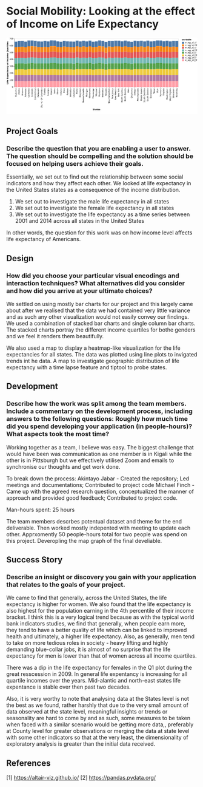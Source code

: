 # Social Mobility: Looking at the effect of Income on Life Expectancy 

![A screenshot of your application. Could be a GIF.](visualization.png)

## Project Goals

### Describe the question that you are enabling a user to answer. The question should be compelling and the solution should be focused on helping users achieve their goals. 
Essentially, we set out to find out the relationship between some social indicators and how they affect each other. We looked at life expectancy in the United States states as a consequence of the income distribution. 
1. We set out to investigate the male life expectancy in all states
2. We set out to investigate the female life expectancy in all states
3. We set out to investigate the life expectancy as a time series between 2001 and 2014 across all states in the United States

In other words, the question for this work was on how income level affects life expectancy of Americans. 

## Design

### How did you choose your particular visual encodings and interaction techniques? What alternatives did you consider and how did you arrive at your ultimate choices?

We settled on using mostly bar charts for our project and this largely came about after we realised that the data we had contained very little variance and as such any other visualization would not easily convey our findings. We used a combination of stacked bar charts and single column bar charts. The stacked charts portray the different income quartiles for bothe genders and we feel it renders them beautifully.

We also used a map to display a heatmap-like visualization for the life expectancies for all states. The data was plotted using line plots to invigated trends int he data. A map to investigate geographic distribution of life expectancy with a time lapse feature and tiptool to probe states. 

## Development

### Describe how the work was split among the team members. Include a commentary on the development process, including answers to the following questions: Roughly how much time did you spend developing your application (in people-hours)? What aspects took the most time?

Working together as a team, I believe was easy. The biggest challenge that would have been was communication as one member is in Kigali while the other is in Pittsburgh but we effectively utilised Zoom and emails to synchronise our thoughts and get work done. 

To break down the process: 
Akintayo Jabar - Created the repository; Led meetings and documentations; Contributed to project code
Michael Finch - Came up with the agreed research question, conceptualized the manner of approach and provided good feedback; Contributed to project code.

Man-hours spent: 25 hours

The team members descrbes potentual dataset and theme for the end deliverable. Then worked mostly indepented with meeting to update each other. Apprxomently 50 people-hours total for two people was spend on this project. Deveropling the map graph of the final develiable.  

## Success Story

### Describe an insight or discovery you gain with your application that relates to the goals of your project.
We came to find that generally, across the United States, the life expectancy is higher for women. We also found that the life expectancy is also highest for the population earning in the 4th percentile of their income bracket. I think this is a very logical trend because as with the typical world bank indicators studies, we find that generally, when people earn more, they tend to have a better quality of life which can be linked to improved health and ultimately, a higher life expectancy. Also, as generally, men tend to take on more tedious roles in society - heavy lifting and highly demanding blue-collar jobs, it is almost of no surprise that the life expectancy for men is lower than that of women across all income quartiles. 

There was a dip in the life expectancy for females in the Q1 plot during the great resscession in 2009. In general life expentancy is increasing for all quartile incomes over the years. Mid-alantic and north-east states life expentance is stable over then past two decades. 

Also, it is very worthy to note that analysing data at the States level is not the best as we found, rather harshly that due to the very small amount of data observed at the state level, meaningful insights or trends or seasonality are hard to come by and as such, some measures to be taken when faced with a similar scenario would be getting more data,, preferably at County level for greater observations or merging the data at state level with some other indicators so that at the very least, the dimensionality of exploratory analysis is greater than the initial data received.

## References
[1] https://altair-viz.github.io/
[2] https://pandas.pydata.org/
